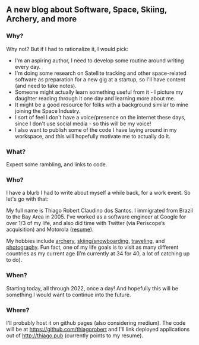 ## A new blog about Software, Space, Skiing, Archery, and more

### Why?

Why not? But if I had to rationalize it, I would pick:

*   I'm an aspiring author, I need to develop some routine around writing every day.
*   I'm doing some research on Satellite tracking and other space-related
software as preparation for a new gig at a startup, so I'll have content (and need to take notes).
*   Someone might actually learn something useful from it - I picture my daughter reading
through it one day and learning more about me.
*   It might be a good resource for folks with a background similar to mine
joining the Space Industry.
*   I sort of feel I don't have a voice/presence on the internet these days,
since I don't use social media - so this will be my voice!
*   I also want to publish some of the code I have laying around in my workspace, and
this will hopefully motivate me to actually do it.

### What?

Expect some rambling, and links to code.

### Who?

I have a blurb I had to write about myself a while back, for a work event.
So let's go with that: 

My full name is Thiago Robert Claudino dos Santos. I immigrated from Brazil to
the Bay Area in 2005. I’ve worked as a software engineer at Google for over 1/3
of my life, and also did time with Twitter (via Periscope’s acquisition) and
Motorola ([resume](http://thiago.pub)).

My hobbies include [archery](https://photos.app.goo.gl/z6zQR6pPCAELpb9j6),
[skiing/snowboarding](http://www.youtube.com/watch?v=Ej7MHb8tXik&t=1m6s),
[traveling](https://www.google.com/maps/d/u/0/edit?mid=1NxYyDCK16PnSmAS9fKU91MbjUFA&usp=sharing),
and [photography](https://unsplash.com/@thiagorobert).
Fun fact, one of my life goals is to visit as many different countries as my
current age (I’m currently at 34 for 40, a lot of catching up to do).


### When?

Starting today, all through 2022, once a day! And hopefully this will be something
I would want to continue into the future.

### Where?

I'll probably host it on github pages (also considering medium).
The code will be at <https://github.com/thiagorobert> and I'll link
deployed applications out of <http://thiago.pub> (currently points to my resume).

